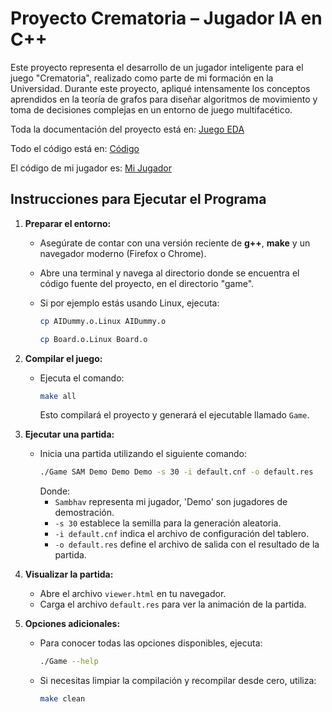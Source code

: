 # Proyecto Crematoria – Jugador IA en C++

Este proyecto representa el desarrollo de un jugador inteligente para el juego "Crematoria", realizado como parte de mi formación en la Universidad. Durante este proyecto, apliqué intensamente los conceptos aprendidos en la teoría de grafos para diseñar algoritmos de movimiento y toma de decisiones complejas en un entorno de juego multifacético.

Toda la documentación del proyecto está en: [Juego EDA](P66622_en.pdf)

Todo el código está en: [Código](./game)

El código de mi jugador es: [Mi Jugador](./game/AISAM.cc)

## Instrucciones para Ejecutar el Programa

1. **Preparar el entorno:**
   - Asegúrate de contar con una versión reciente de **g++**, **make** y un navegador moderno (Firefox o Chrome).

   - Abre una terminal y navega al directorio donde se encuentra el código fuente del proyecto, en el directorio "game".
   
   - Si por ejemplo estás usando Linux, ejecuta:

      ```bash
      cp AIDummy.o.Linux AIDummy.o

      cp Board.o.Linux Board.o
      ```

2. **Compilar el juego:**
   - Ejecuta el comando:
     ```bash
     make all
     ```
     Esto compilará el proyecto y generará el ejecutable llamado `Game`.

3. **Ejecutar una partida:**
   - Inicia una partida utilizando el siguiente comando:
     ```bash
     ./Game SAM Demo Demo Demo -s 30 -i default.cnf -o default.res
     ```
     Donde:
     - `Sambhav` representa mi jugador, 'Demo' son jugadores de demostración.
     - `-s 30` establece la semilla para la generación aleatoria.
     - `-i default.cnf` indica el archivo de configuración del tablero.
     - `-o default.res` define el archivo de salida con el resultado de la partida.

4. **Visualizar la partida:**
   - Abre el archivo `viewer.html` en tu navegador.
   - Carga el archivo `default.res` para ver la animación de la partida.

5. **Opciones adicionales:**
   - Para conocer todas las opciones disponibles, ejecuta:
     ```bash
     ./Game --help
     ```
   - Si necesitas limpiar la compilación y recompilar desde cero, utiliza:
     ```bash
     make clean
     ```
